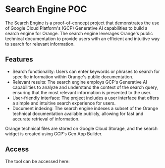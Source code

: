 # Search Engine POC

The Search Engine is a proof-of-concept project that demonstrates the use of Google Cloud Platform's (GCP) Generative AI capabilities to build a search engine for Orange. The search engine leverages Orange's public technical documentation to provide users with an efficient and intuitive way to search for relevant information.

## Features

- Search functionality: Users can enter keywords or phrases to search for specific information within Orange's public documentation.
- Relevant results: The search engine employs GCP's Generative AI capabilities to analyze and understand the context of the search query, ensuring that the most relevant information is presented to the user.
- User-friendly interface: The project includes a user interface that offers a simple and intuitive search experience for users.
- Document indexing: The search engine indexes a subset of the Orange technical documentation available publicly, allowing for fast and accurate retrieval of information.

Orange technical files are stored on Google Cloud Storage, and the search widget is created using GCP's Gen App Builder.

## Access

The tool can be accessed here:
